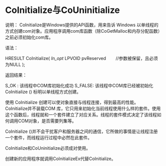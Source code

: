 # CoInitialize与CoUninitialize

说明：
CoInitialize是Windows提供的API函数，用来告诉 Windows 以单线程的方式创建com对象。应用程序调用com库函数（除CoGetMalloc和内存分配函数）之前必须初始化com库。

语法：

HRESULT CoInitialize(
_In_opt_ LPVOID pvReserved        //参数被保留，且必须为NULL
);

返回结果：

S_OK : 该线程中COM库初始化成功
S_FALSE: 该线程中COM库已经被初始化 CoInitialize () 标明以单线程方式创建。

使用 CoInitialize 创建可以使对象直接与线程连接，得到最高的性能。
CoInitialize并不装载COM 库，它只用来初始化当前线程使用什么样的套件。使用这个函数后，线程就和一个套件建立了对应关系。线程的套件模式决定了该线程如何调用COM对象，是否需要列集等。

CoInitialize ()并不会干扰客户和服务器之间的通信，它所做的事情是让线程注册一个套件，而线程运行过程中必然在此套件。

CoInitialize和CoUninitialize必须成对使用。

创建新的应用程序就调用CoInitializeEx代替CoInitialize。
